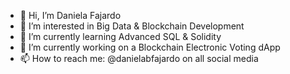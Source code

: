 - 👋 Hi, I’m Daniela Fajardo
- 👀 I’m interested in Big Data & Blockchain Development
- 🌱 I’m currently learning Advanced SQL & Solidity
- 💞️ I’m currently working on a Blockchain Electronic Voting dApp
- 📫 How to reach me: @danielabfajardo on all social media

<!---
danielabfajardo/danielabfajardo is a ✨ special ✨ repository because its `README.md` (this file) appears on your GitHub profile.
You can click the Preview link to take a look at your changes.
--->
